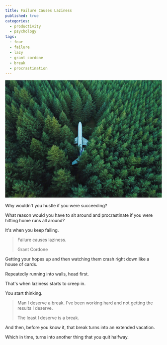 ```yaml
---
title: Failure Causes Laziness
published: true
categories:
  - productivity
  - psychology
tags:
  - fear
  - failure
  - lazy
  - grant cordone
  - break
  - procrastination
---
```


<img src="plane-in-woods.jpg" alt="Plane stuck in the woods" title="Photo by David Kovalenko on Unsplash" />

Why wouldn't you hustle if you were succeeding?

What reason would you have to sit around and procrastinate if you were hitting home runs all around?

It's when you keep failing.

> Failure causes laziness.
>
> Grant Cordone

Getting your hopes up and then watching them crash right down like a house of cards.

Repeatedly running into walls, head first.

That's when laziness starts to creep in.

You start thinking.

> Man I deserve a break. I've been working hard and not getting the results I deserve.
>
> The least I deserve is a break.

And then, before you know it, that break turns into an extended vacation.

Which in time, turns into another thing that you quit halfway.
